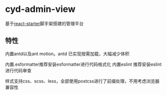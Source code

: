# cyd-admin-view


基于[react-starter](https://github.com/zidoshare/react-starter)脚手架搭建的管理平台

## 特性

内置antd以及ant motion。antd 已实现按需加载，大幅减少体积


内置.esformatter推荐安装esformatter进行代码格式化
内置eslint 推荐安装eslint进行代码审查

样式支持css、scss、less，全部使用postcss进行了前缀处理，不用考虑浏览器兼容性
